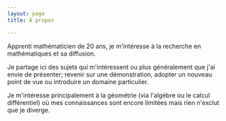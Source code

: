 ```yaml
---
layout: page
title: À propos

---
```


Apprenti mathématicien de 20 ans, je m'intéresse à la recherche en mathématiques et sa diffusion.

Je partage ici des sujets qui m'intéressent ou plus généralement que j'ai envie de présenter; revenir sur une démonstration, adopter un nouveau point de vue ou introduire un domaine particulier.

Je m'intéresse principalement à la géométrie (via l'algèbre ou le calcul différentiel) où mes connaissances sont encore limitées mais rien n'exclut que je diverge. 
